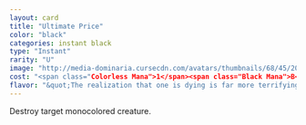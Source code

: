 ```yaml
---
layout: card
title: "Ultimate Price"
color: "black"
categories: instant black
type: "Instant"
rarity: "U"
image: "http://media-dominaria.cursecdn.com/avatars/thumbnails/68/45/200/283/635612311265443968.png"
cost: "<span class="Colorless Mana">1</span><span class="Black Mana">B</span>"
flavor: "&quot;The realization that one is dying is far more terrifying than death itself.&quot;"
---
```


Destroy target monocolored creature.
